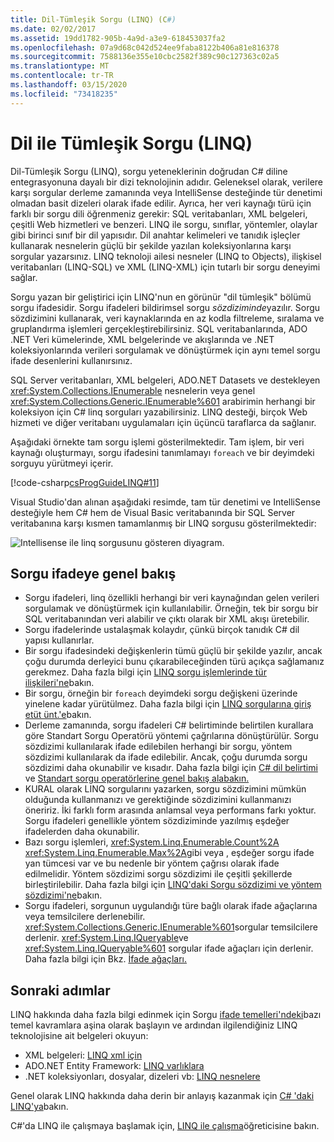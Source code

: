 ```yaml
---
title: Dil-Tümleşik Sorgu (LINQ) (C#)
ms.date: 02/02/2017
ms.assetid: 19dd1782-905b-4a9d-a3e9-618453037fa2
ms.openlocfilehash: 07a9d68c042d524ee9faba8122b406a81e816378
ms.sourcegitcommit: 7588136e355e10cbc2582f389c90c127363c02a5
ms.translationtype: MT
ms.contentlocale: tr-TR
ms.lasthandoff: 03/15/2020
ms.locfileid: "73418235"
---
```

# <a name="language-integrated-query-linq"></a>Dil ile Tümleşik Sorgu (LINQ)

Dil-Tümleşik Sorgu (LINQ), sorgu yeteneklerinin doğrudan C# diline entegrasyonuna dayalı bir dizi teknolojinin adıdır. Geleneksel olarak, verilere karşı sorgular derleme zamanında veya IntelliSense desteğinde tür denetimi olmadan basit dizeleri olarak ifade edilir. Ayrıca, her veri kaynağı türü için farklı bir sorgu dili öğrenmeniz gerekir: SQL veritabanları, XML belgeleri, çeşitli Web hizmetleri ve benzeri. LINQ ile sorgu, sınıflar, yöntemler, olaylar gibi birinci sınıf bir dil yapısıdır. Dil anahtar kelimeleri ve tanıdık işleçler kullanarak nesnelerin güçlü bir şekilde yazılan koleksiyonlarına karşı sorgular yazarsınız. LINQ teknoloji ailesi nesneler (LINQ to Objects), ilişkisel veritabanları (LINQ-SQL) ve XML (LINQ-XML) için tutarlı bir sorgu deneyimi sağlar.

Sorgu yazan bir geliştirici için LINQ'nun en görünür "dil tümleşik" bölümü sorgu ifadesidir. Sorgu ifadeleri bildirimsel sorgu *sözdiziminde*yazılır. Sorgu sözdizimini kullanarak, veri kaynaklarında en az kodla filtreleme, sıralama ve gruplandırma işlemleri gerçekleştirebilirsiniz. SQL veritabanlarında, ADO .NET Veri kümelerinde, XML belgelerinde ve akışlarında ve .NET koleksiyonlarında verileri sorgulamak ve dönüştürmek için aynı temel sorgu ifade desenlerini kullanırsınız.

SQL Server veritabanları, XML belgeleri, ADO.NET Datasets ve destekleyen <xref:System.Collections.IEnumerable> nesnelerin veya genel <xref:System.Collections.Generic.IEnumerable%601> arabirimin herhangi bir koleksiyon için C# linq sorguları yazabilirsiniz. LINQ desteği, birçok Web hizmeti ve diğer veritabanı uygulamaları için üçüncü taraflarca da sağlanır.

Aşağıdaki örnekte tam sorgu işlemi gösterilmektedir. Tam işlem, bir veri kaynağı oluşturmayı, sorgu ifadesini tanımlamayı `foreach` ve bir deyimdeki sorguyu yürütmeyi içerir.

[!code-csharp[csProgGuideLINQ#11](~/samples/snippets/csharp/concepts/linq/index_1.cs)]

Visual Studio'dan alınan aşağıdaki resimde, tam tür denetimi ve IntelliSense desteğiyle hem C# hem de Visual Basic veritabanında bir SQL Server veritabanına karşı kısmen tamamlanmış bir LINQ sorgusu gösterilmektedir:

![Intellisense ile linq sorgusunu gösteren diyagram.](./media/introduction-to-linq/linq-query-intellisense.png)

## <a name="query-expression-overview"></a>Sorgu ifadeye genel bakış

- Sorgu ifadeleri, linq özellikli herhangi bir veri kaynağından gelen verileri sorgulamak ve dönüştürmek için kullanılabilir. Örneğin, tek bir sorgu bir SQL veritabanından veri alabilir ve çıktı olarak bir XML akışı üretebilir.
- Sorgu ifadelerinde ustalaşmak kolaydır, çünkü birçok tanıdık C# dil yapısı kullanırlar.
- Bir sorgu ifadesindeki değişkenlerin tümü güçlü bir şekilde yazılır, ancak çoğu durumda derleyici bunu çıkarabileceğinden türü açıkça sağlamanız gerekmez. Daha fazla bilgi için [LINQ sorgu işlemlerinde tür ilişkileri'ne](type-relationships-in-linq-query-operations.md)bakın.
- Bir sorgu, örneğin bir `foreach` deyimdeki sorgu değişkeni üzerinde yinelene kadar yürütülmez. Daha fazla bilgi için [LINQ sorgularına giriş etüt ünt.'e](introduction-to-linq-queries.md)bakın.
- Derleme zamanında, sorgu ifadeleri C# belirtiminde belirtilen kurallara göre Standart Sorgu Operatörü yöntemi çağrılarına dönüştürülür. Sorgu sözdizimi kullanılarak ifade edilebilen herhangi bir sorgu, yöntem sözdizimi kullanılarak da ifade edilebilir. Ancak, çoğu durumda sorgu sözdizimi daha okunabilir ve kısadır. Daha fazla bilgi için [C# dil belirtimi](~/_csharplang/spec/expressions.md#query-expressions) ve [Standart sorgu operatörlerine genel bakış alabakın.](standard-query-operators-overview.md)
- KURAL olarak LINQ sorgularını yazarken, sorgu sözdizimini mümkün olduğunda kullanmanızı ve gerektiğinde sözdizimini kullanmanızı öneririz. İki farklı form arasında anlamsal veya performans farkı yoktur. Sorgu ifadeleri genellikle yöntem sözdiziminde yazılmış eşdeğer ifadelerden daha okunabilir.
- Bazı sorgu işlemleri, <xref:System.Linq.Enumerable.Count%2A> <xref:System.Linq.Enumerable.Max%2A>gibi veya , eşdeğer sorgu ifade yan tümcesi var ve bu nedenle bir yöntem çağrısı olarak ifade edilmelidir. Yöntem sözdizimi sorgu sözdizimi ile çeşitli şekillerde birleştirilebilir. Daha fazla bilgi için [LINQ'daki Sorgu sözdizimi ve yöntem sözdizimi'ne](query-syntax-and-method-syntax-in-linq.md)bakın.
- Sorgu ifadeleri, sorgunun uygulandığı türe bağlı olarak ifade ağaçlarına veya temsilcilere derlenebilir. <xref:System.Collections.Generic.IEnumerable%601>sorgular temsilcilere derlenir. <xref:System.Linq.IQueryable>ve <xref:System.Linq.IQueryable%601> sorgular ifade ağaçları için derlenir. Daha fazla bilgi için Bkz. [İfade ağaçları.](../../../expression-trees.md)

## <a name="next-steps"></a>Sonraki adımlar

LINQ hakkında daha fazla bilgi edinmek için Sorgu [ifade temelleri'ndeki](../../../linq/query-expression-basics.md)bazı temel kavramlara aşina olarak başlayın ve ardından ilgilendiğiniz LINQ teknolojisine ait belgeleri okuyun:

- XML belgeleri: [LINQ xml için](linq-to-xml-overview.md)  
- ADO.NET Entity Framework: [LINQ varlıklara](../../../../framework/data/adonet/ef/language-reference/linq-to-entities.md)
- .NET koleksiyonları, dosyalar, dizeleri vb: [LINQ nesnelere](linq-to-objects.md)

Genel olarak LINQ hakkında daha derin bir anlayış kazanmak için [C# 'daki LINQ'ya](../../../linq/linq-in-csharp.md)bakın.

C#'da LINQ ile çalışmaya başlamak için, [LINQ ile çalışma](../../../tutorials/working-with-linq.md)öğreticisine bakın.
